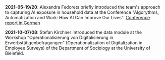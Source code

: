 **2021-05-19/20**: Alexandra Fedorets briefly introduced the team's approach to capturing AI exposure in household data at the Conference "Algorythms, Automatization and Work: How AI Can Improve Our Lives". [Conference report in German](https://www.denkfabrik-bmas.de/schwerpunkte/kuenstliche-intelligenz/algorithmen-automatisierung-und-arbeit)

**2021-10-07/08**: Stefan Kirchner introduced the data module at the Workshop "Operationalisierung von Digitalisierung in Erwerbstätigenbefragungen" (Operationalization of Digitalization in Employee Surveys) of the Department of Sociology at the University of Bielefeld.

